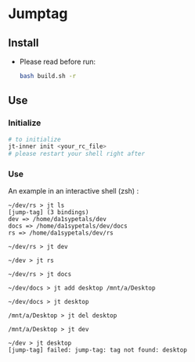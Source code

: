 # Jumptag

## Install
- Please read before run:
  ```sh
  bash build.sh -r
  ```

## Use
### Initialize
```sh
# to initialize
jt-inner init <your_rc_file>
# please restart your shell right after
```
### Use
An example in an interactive shell (zsh) :
```
~/dev/rs > jt ls
[jump-tag] (3 bindings)
dev => /home/da1sypetals/dev
docs => /home/da1sypetals/dev/docs
rs => /home/da1sypetals/dev/rs

~/dev/rs > jt dev

~/dev > jt rs

~/dev/rs > jt docs

~/dev/docs > jt add desktop /mnt/a/Desktop

~/dev/docs > jt desktop

/mnt/a/Desktop > jt del desktop

/mnt/a/Desktop > jt dev

~/dev > jt desktop
[jump-tag] failed: jump-tag: tag not found: desktop
```
